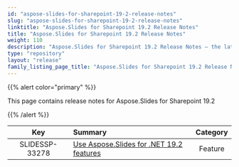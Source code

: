 ```yaml
---
id: "aspose-slides-for-sharepoint-19-2-release-notes"
slug: "aspose-slides-for-sharepoint-19-2-release-notes"
linktitle: "Aspose.Slides for Sharepoint 19.2 Release Notes"
title: "Aspose.Slides for Sharepoint 19.2 Release Notes"
weight: 110
description: "Aspose.Slides for Sharepoint 19.2 Release Notes – the latest updates and fixes."
type: "repository"
layout: "release"
family_listing_page_title: "Aspose.Slides for Sharepoint 19.2 Release Notes"
---
```


{{% alert color="primary" %}} 

This page contains release notes for Aspose.Slides for Sharepoint 19.2

{{% /alert %}} 

|**Key** |**Summary** |**Category** |
| :-: | :- | :-: |
|SLIDESSP-33278|[Use Aspose.Slides for .NET 19.2 features](/slides/net/release-notes/2019/aspose-slides-for-net-19-2-release-notes/)|Feature|

